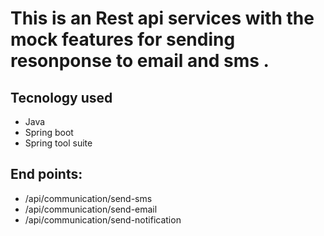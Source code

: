 # This is an Rest api services with the mock features for sending resonponse to email and sms .

## Tecnology used
 - Java
 - Spring boot
 - Spring tool suite


## End points:
  - /api/communication/send-sms
  - /api/communication/send-email
  - /api/communication/send-notification 
